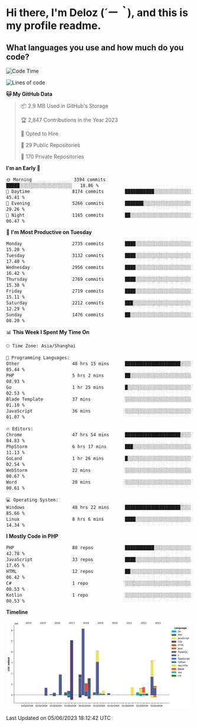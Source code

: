 # **Hi there, I'm Deloz (*´ー｀*), and this is my profile readme.**

## **What languages you use and how much do you code?**

<!--START_SECTION:waka-->
![Code Time](http://img.shields.io/badge/Code%20Time-1%2C621%20hrs%2046%20mins-blue)

![Lines of code](https://img.shields.io/badge/From%20Hello%20World%20I%27ve%20Written-30.9%20million%20lines%20of%20code-blue)

**🐱 My GitHub Data** 

> 📦 2.9 MB Used in GitHub's Storage 
 > 
> 🏆 2,847 Contributions in the Year 2023
 > 
> 💼 Opted to Hire
 > 
> 📜 29 Public Repositories 
 > 
> 🔑 170 Private Repositories 
 > 
**I'm an Early 🐤** 

```text
🌞 Morning                3394 commits        █████░░░░░░░░░░░░░░░░░░░░   18.86 % 
🌆 Daytime                8174 commits        ███████████░░░░░░░░░░░░░░   45.41 % 
🌃 Evening                5266 commits        ███████░░░░░░░░░░░░░░░░░░   29.26 % 
🌙 Night                  1165 commits        ██░░░░░░░░░░░░░░░░░░░░░░░   06.47 % 
```
📅 **I'm Most Productive on Tuesday** 

```text
Monday                   2735 commits        ████░░░░░░░░░░░░░░░░░░░░░   15.20 % 
Tuesday                  3132 commits        ████░░░░░░░░░░░░░░░░░░░░░   17.40 % 
Wednesday                2956 commits        ████░░░░░░░░░░░░░░░░░░░░░   16.42 % 
Thursday                 2769 commits        ████░░░░░░░░░░░░░░░░░░░░░   15.38 % 
Friday                   2719 commits        ████░░░░░░░░░░░░░░░░░░░░░   15.11 % 
Saturday                 2212 commits        ███░░░░░░░░░░░░░░░░░░░░░░   12.29 % 
Sunday                   1476 commits        ██░░░░░░░░░░░░░░░░░░░░░░░   08.20 % 
```


📊 **This Week I Spent My Time On** 

```text
🕑︎ Time Zone: Asia/Shanghai

💬 Programming Languages: 
Other                    48 hrs 15 mins      █████████████████████░░░░   85.44 % 
PHP                      5 hrs 2 mins        ██░░░░░░░░░░░░░░░░░░░░░░░   08.93 % 
Go                       1 hr 25 mins        █░░░░░░░░░░░░░░░░░░░░░░░░   02.53 % 
Blade Template           37 mins             ░░░░░░░░░░░░░░░░░░░░░░░░░   01.10 % 
JavaScript               36 mins             ░░░░░░░░░░░░░░░░░░░░░░░░░   01.07 % 

🔥 Editors: 
Chrome                   47 hrs 54 mins      █████████████████████░░░░   84.83 % 
PhpStorm                 6 hrs 17 mins       ███░░░░░░░░░░░░░░░░░░░░░░   11.13 % 
GoLand                   1 hr 26 mins        █░░░░░░░░░░░░░░░░░░░░░░░░   02.54 % 
WebStorm                 22 mins             ░░░░░░░░░░░░░░░░░░░░░░░░░   00.67 % 
Word                     20 mins             ░░░░░░░░░░░░░░░░░░░░░░░░░   00.61 % 

💻 Operating System: 
Windows                  48 hrs 22 mins      █████████████████████░░░░   85.66 % 
Linux                    8 hrs 6 mins        ████░░░░░░░░░░░░░░░░░░░░░   14.34 % 
```

**I Mostly Code in PHP** 

```text
PHP                      80 repos            ███████████░░░░░░░░░░░░░░   42.78 % 
JavaScript               33 repos            ████░░░░░░░░░░░░░░░░░░░░░   17.65 % 
HTML                     12 repos            ██░░░░░░░░░░░░░░░░░░░░░░░   06.42 % 
C#                       1 repo              ░░░░░░░░░░░░░░░░░░░░░░░░░   00.53 % 
Kotlin                   1 repo              ░░░░░░░░░░░░░░░░░░░░░░░░░   00.53 % 
```



**Timeline**

![Lines of Code chart](https://raw.githubusercontent.com/deloz/deloz/main/assets/bar_graph.png)


 Last Updated on 05/06/2023 18:12:42 UTC
<!--END_SECTION:waka-->
